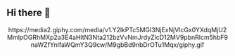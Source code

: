 ## Hi there 👋
<div id="header" align="center">
  https://media2.giphy.com/media/v1.Y2lkPTc5MGI3NjExNjVlcGx0YXdqMjU2MmlpOGRhMXp2a3E4aHltN3Nta212bzVvNmJrdyZlcD12MV9pbnRlcm5hbF9naWZfYnlfaWQmY3Q9cw/M9gbBd9nbDrOTu1Mqx/giphy.gif
</div>
